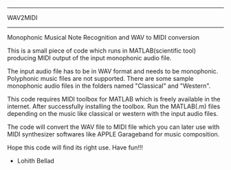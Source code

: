 ************************
WAV2MIDI
************************
Monophonic Musical Note Recognition and WAV to MIDI conversion

This is a small piece of code which runs in MATLAB(scientific tool) producing 
MIDI output of the input monophonic audio file.

The input audio file has to be in WAV format and needs to be monophonic. Polyphonic 
music files are not supported. There are some sample monophonic audio files in the 
folders named "Classical" and "Western".

This code requires MIDI toolbox for MATLAB which is freely available in the internet.
After successfully installing the toolbox. Run the MATLAB(.m) files depending on the 
music like classical or western with the input audio files.

The code will convert the WAV file to MIDI file which you can later use with MIDI
synthesizer softwares like APPLE Garageband for music composition.

Hope this code will find its right use. Have fun!!!

- Lohith Bellad

